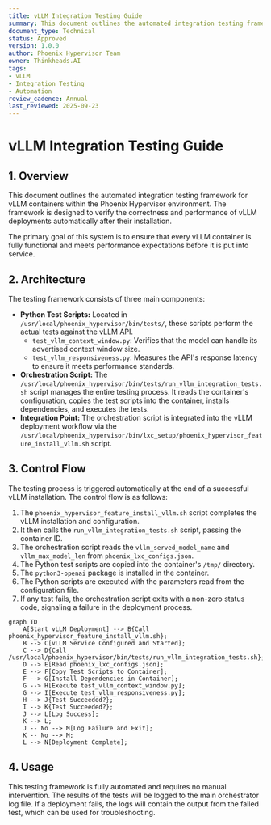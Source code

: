```yaml
---
title: vLLM Integration Testing Guide
summary: This document outlines the automated integration testing framework for vLLM containers within the Phoenix Hypervisor environment.
document_type: Technical
status: Approved
version: 1.0.0
author: Phoenix Hypervisor Team
owner: Thinkheads.AI
tags:
- vLLM
- Integration Testing
- Automation
review_cadence: Annual
last_reviewed: 2025-09-23
---
```


# vLLM Integration Testing Guide

## 1. Overview

This document outlines the automated integration testing framework for vLLM containers within the Phoenix Hypervisor environment. The framework is designed to verify the correctness and performance of vLLM deployments automatically after their installation.

The primary goal of this system is to ensure that every vLLM container is fully functional and meets performance expectations before it is put into service.

## 2. Architecture

The testing framework consists of three main components:

*   **Python Test Scripts:** Located in `/usr/local/phoenix_hypervisor/bin/tests/`, these scripts perform the actual tests against the vLLM API.
    *   `test_vllm_context_window.py`: Verifies that the model can handle its advertised context window size.
    *   `test_vllm_responsiveness.py`: Measures the API's response latency to ensure it meets performance standards.
*   **Orchestration Script:** The `/usr/local/phoenix_hypervisor/bin/tests/run_vllm_integration_tests.sh` script manages the entire testing process. It reads the container's configuration, copies the test scripts into the container, installs dependencies, and executes the tests.
*   **Integration Point:** The orchestration script is integrated into the vLLM deployment workflow via the `/usr/local/phoenix_hypervisor/bin/lxc_setup/phoenix_hypervisor_feature_install_vllm.sh` script.

## 3. Control Flow

The testing process is triggered automatically at the end of a successful vLLM installation. The control flow is as follows:

1.  The `phoenix_hypervisor_feature_install_vllm.sh` script completes the vLLM installation and configuration.
2.  It then calls the `run_vllm_integration_tests.sh` script, passing the container ID.
3.  The orchestration script reads the `vllm_served_model_name` and `vllm_max_model_len` from `phoenix_lxc_configs.json`.
4.  The Python test scripts are copied into the container's `/tmp/` directory.
5.  The `python3-openai` package is installed in the container.
6.  The Python scripts are executed with the parameters read from the configuration file.
7.  If any test fails, the orchestration script exits with a non-zero status code, signaling a failure in the deployment process.

```mermaid
graph TD
    A[Start vLLM Deployment] --> B{Call phoenix_hypervisor_feature_install_vllm.sh};
    B --> C[vLLM Service Configured and Started];
    C --> D{Call /usr/local/phoenix_hypervisor/bin/tests/run_vllm_integration_tests.sh};
    D --> E[Read phoenix_lxc_configs.json];
    E --> F[Copy Test Scripts to Container];
    F --> G[Install Dependencies in Container];
    G --> H[Execute test_vllm_context_window.py];
    G --> I[Execute test_vllm_responsiveness.py];
    H --> J{Test Succeeded?};
    I --> K{Test Succeeded?};
    J --> L[Log Success];
    K --> L;
    J -- No --> M[Log Failure and Exit];
    K -- No --> M;
    L --> N[Deployment Complete];
```

## 4. Usage

This testing framework is fully automated and requires no manual intervention. The results of the tests will be logged to the main orchestrator log file. If a deployment fails, the logs will contain the output from the failed test, which can be used for troubleshooting.